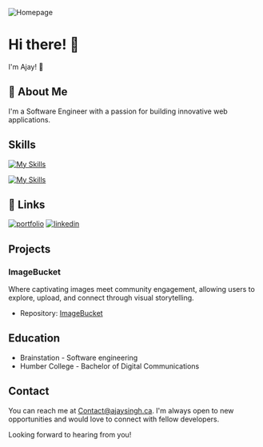 


![Homepage](https://i.imgur.com/4Fv5kz2.gif)



# Hi there! 👋


I'm Ajay! 👋


## 🚀 About Me
I'm a Software Engineer with a passion for building innovative web applications. 

## Skills
[![My Skills](https://skillicons.dev/icons?i=html,css,sass,js,ts,react,nodejs,nextjs,express,mysql,mongodb,git,vscode,postgres,aws,coffeescript,docker,linux)](https://skillicons.dev)

[![My Skills](https://skillicons.dev/icons?i=ae,blender,figma,ai,ps,pr,raspberrypi,xd)](https://skillicons.dev)



## 🔗 Links
[![portfolio](https://img.shields.io/badge/my_portfolio-000?style=for-the-badge&logo=ko-fi&logoColor=white)](https://www.ajaysingh.ca//)
[![linkedin](https://img.shields.io/badge/linkedin-0A66C2?style=for-the-badge&logo=linkedin&logoColor=white)](https://www.linkedin.com/in/singhajay//)


## Projects

### ImageBucket

Where captivating images meet community engagement, allowing users to explore, upload, and connect through visual storytelling.

- Repository: [ImageBucket](https://github.com/KappaTrooper/Imagebucket-frontend)






## Education

- Brainstation - Software engineering
- Humber College - Bachelor of Digital Communications

## Contact

You can reach me at Contact@ajaysingh.ca. I'm always open to new opportunities and would love to connect with fellow developers.

Looking forward to hearing from you!

